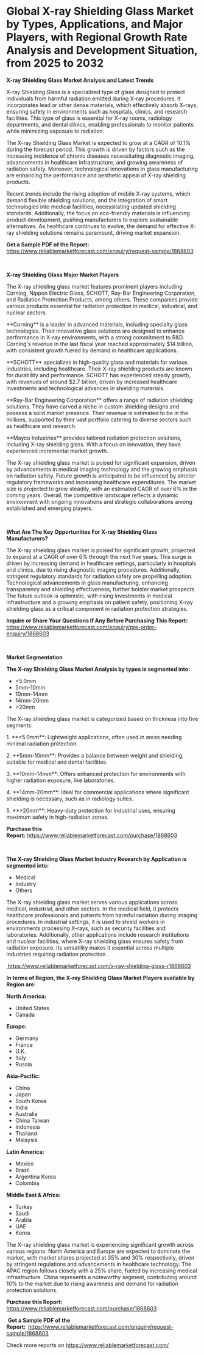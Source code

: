 <p><h1>Global X-ray Shielding Glass Market by Types, Applications, and Major Players, with Regional Growth Rate Analysis and Development Situation, from 2025 to 2032</h1></p><p><strong>X-ray Shielding Glass Market Analysis and Latest Trends</strong></p>
<p><p>X-ray Shielding Glass is a specialized type of glass designed to protect individuals from harmful radiation emitted during X-ray procedures. It incorporates lead or other dense materials, which effectively absorb X-rays, ensuring safety in environments such as hospitals, clinics, and research facilities. This type of glass is essential for X-ray rooms, radiology departments, and dental clinics, enabling professionals to monitor patients while minimizing exposure to radiation.</p><p>The X-ray Shielding Glass Market is expected to grow at a CAGR of 10.1% during the forecast period. This growth is driven by factors such as the increasing incidence of chronic diseases necessitating diagnostic imaging, advancements in healthcare infrastructure, and growing awareness of radiation safety. Moreover, technological innovations in glass manufacturing are enhancing the performance and aesthetic appeal of X-ray shielding products.</p><p>Recent trends include the rising adoption of mobile X-ray systems, which demand flexible shielding solutions, and the integration of smart technologies into medical facilities, necessitating updated shielding standards. Additionally, the focus on eco-friendly materials is influencing product development, pushing manufacturers to explore sustainable alternatives. As healthcare continues to evolve, the demand for effective X-ray shielding solutions remains paramount, driving market expansion.</p></p>
<p><strong>Get a Sample PDF of the Report:&nbsp;</strong> <a href="https://www.reliablemarketforecast.com/enquiry/request-sample/1868603?utm_campaign=2890&utm_medium=2&utm_source=Github&utm_content=ia&utm_term=03042025&utm_id=x-ray-shielding-glass">https://www.reliablemarketforecast.com/enquiry/request-sample/1868603</a></p>
<p>&nbsp;</p>
<p><strong>X-ray Shielding Glass Major Market Players</strong></p>
<p><p>The X-ray shielding glass market features prominent players including Corning, Nippon Electric Glass, SCHOTT, Ray-Bar Engineering Corporation, and Radiation Protection Products, among others. These companies provide various products essential for radiation protection in medical, industrial, and nuclear sectors.</p><p>**Corning** is a leader in advanced materials, including specialty glass technologies. Their innovative glass solutions are designed to enhance performance in X-ray environments, with a strong commitment to R&D. Corning's revenue in the last fiscal year reached approximately $14 billion, with consistent growth fueled by demand in healthcare applications.</p><p>**SCHOTT** specializes in high-quality glass and materials for various industries, including healthcare. Their X-ray shielding products are known for durability and performance. SCHOTT has experienced steady growth, with revenues of around $2.7 billion, driven by increased healthcare investments and technological advances in shielding materials.</p><p>**Ray-Bar Engineering Corporation** offers a range of radiation shielding solutions. They have carved a niche in custom shielding designs and possess a solid market presence. Their revenue is estimated to be in the millions, supported by their vast portfolio catering to diverse sectors such as healthcare and research.</p><p>**Mayco Industries** provides tailored radiation protection solutions, including X-ray shielding glass. With a focus on innovation, they have experienced incremental market growth. </p><p>The X-ray shielding glass market is poised for significant expansion, driven by advancements in medical imaging technology and the growing emphasis on radiation safety. Future growth is anticipated to be influenced by stricter regulatory frameworks and increasing healthcare expenditures. The market size is projected to grow steadily, with an estimated CAGR of over 6% in the coming years. Overall, the competitive landscape reflects a dynamic environment with ongoing innovations and strategic collaborations among established and emerging players.</p></p>
<p>&nbsp;</p>
<p><strong>What Are The Key Opportunities For X-ray Shielding Glass Manufacturers?</strong></p>
<p><p>The X-ray shielding glass market is poised for significant growth, projected to expand at a CAGR of over 6% through the next five years. This surge is driven by increasing demand in healthcare settings, particularly in hospitals and clinics, due to rising diagnostic imaging procedures. Additionally, stringent regulatory standards for radiation safety are propelling adoption. Technological advancements in glass manufacturing, enhancing transparency and shielding effectiveness, further bolster market prospects. The future outlook is optimistic, with rising investments in medical infrastructure and a growing emphasis on patient safety, positioning X-ray shielding glass as a critical component in radiation protection strategies.</p></p>
<p><strong>Inquire or Share Your Questions If Any Before Purchasing This Report:</strong> <a href="https://www.reliablemarketforecast.com/enquiry/pre-order-enquiry/1868603?utm_campaign=2890&utm_medium=2&utm_source=Github&utm_content=ia&utm_term=03042025&utm_id=x-ray-shielding-glass">https://www.reliablemarketforecast.com/enquiry/pre-order-enquiry/1868603</a></p>
<p>&nbsp;</p>
<p><strong>Market Segmentation</strong></p>
<p><strong>The X-ray Shielding Glass Market Analysis by types is segmented into:</strong></p>
<p><ul><li><5.0mm</li><li>5mm-10mm</li><li>10mm-14mm</li><li>14mm-20mm</li><li>>20mm</li></ul></p>
<p><p>The X-ray shielding glass market is categorized based on thickness into five segments: </p><p>1. **<5.0mm**: Lightweight applications, often used in areas needing minimal radiation protection.</p><p>2. **5mm-10mm**: Provides a balance between weight and shielding, suitable for medical and dental facilities.</p><p>3. **10mm-14mm**: Offers enhanced protection for environments with higher radiation exposure, like laboratories.</p><p>4. **14mm-20mm**: Ideal for commercial applications where significant shielding is necessary, such as in radiology suites.</p><p>5. **>20mm**: Heavy-duty protection for industrial uses, ensuring maximum safety in high-radiation zones.</p></p>
<p><strong>Purchase this Report:&nbsp;</strong><a href="https://www.reliablemarketforecast.com/purchase/1868603?utm_campaign=2890&utm_medium=2&utm_source=Github&utm_content=ia&utm_term=03042025&utm_id=x-ray-shielding-glass">https://www.reliablemarketforecast.com/purchase/1868603</a></p>
<p>&nbsp;</p>
<p><strong>The X-ray Shielding Glass Market Industry Research by Application is segmented into:</strong></p>
<p><ul><li>Medical</li><li>Industry</li><li>Others</li></ul></p>
<p><p>The X-ray shielding glass market serves various applications across medical, industrial, and other sectors. In the medical field, it protects healthcare professionals and patients from harmful radiation during imaging procedures. In industrial settings, it is used to shield workers in environments processing X-rays, such as security facilities and laboratories. Additionally, other applications include research institutions and nuclear facilities, where X-ray shielding glass ensures safety from radiation exposure. Its versatility makes it essential across multiple industries requiring radiation protection.</p></p>
<p><a href="https://www.reliablemarketforecast.com/x-ray-shielding-glass-r1868603?utm_campaign=2890&utm_medium=2&utm_source=Github&utm_content=ia&utm_term=03042025&utm_id=x-ray-shielding-glass">&nbsp;https://www.reliablemarketforecast.com/x-ray-shielding-glass-r1868603</a></p>
<p><strong>In terms of Region, the X-ray Shielding Glass Market Players available by Region are:</strong></p>
<p>
    <p> <strong> North America: </strong>
        <ul>
            <li>United States</li>
            <li>Canada</li>
        </ul>
        </p> 
    <p> <strong> Europe: </strong>
        <ul>
            <li>Germany</li>
            <li>France</li>
            <li>U.K.</li>
            <li>Italy</li>
            <li>Russia</li>
        </ul>
        </p> 
    <p> <strong> Asia-Pacific: </strong>
        <ul>
            <li>China</li>
            <li>Japan</li>
            <li>South Korea</li>
            <li>India</li>
            <li>Australia</li>
            <li>China Taiwan</li>
            <li>Indonesia</li>
            <li>Thailand</li>
            <li>Malaysia</li>
        </ul>
        </p> 
    <p> <strong> Latin America: </strong>
        <ul>
            <li>Mexico</li>
            <li>Brazil</li>
            <li>Argentina Korea</li>
            <li>Colombia</li>
        </ul>
        </p> 
    <p> <strong> Middle East & Africa: </strong>
        <ul>
            <li>Turkey</li>
            <li>Saudi</li>
            <li>Arabia</li>
            <li>UAE</li>
            <li>Korea</li>
        </ul>
    </p>
    </p>
<p><p>The X-ray shielding glass market is experiencing significant growth across various regions. North America and Europe are expected to dominate the market, with market shares projected at 35% and 30% respectively, driven by stringent regulations and advancements in healthcare technology. The APAC region follows closely with a 25% share, fueled by increasing medical infrastructure. China represents a noteworthy segment, contributing around 10% to the market due to rising awareness and demand for radiation protection solutions.</p></p>
<p><strong>Purchase this Report: </strong><a href="https://www.reliablemarketforecast.com/purchase/1868603?utm_campaign=2890&utm_medium=2&utm_source=Github&utm_content=ia&utm_term=03042025&utm_id=x-ray-shielding-glass">https://www.reliablemarketforecast.com/purchase/1868603</a></p>
<p>&nbsp;<strong>Get a Sample PDF of the Report:&nbsp;&nbsp;</strong><a href="https://www.reliablemarketforecast.com/enquiry/request-sample/1868603?utm_campaign=2890&utm_medium=2&utm_source=Github&utm_content=ia&utm_term=03042025&utm_id=x-ray-shielding-glass">https://www.reliablemarketforecast.com/enquiry/request-sample/1868603</a></p>
<p><strong></strong></p>
<p>Check more reports on <a href="https://www.reliablemarketforecast.com/?utm_campaign=2890&utm_medium=2&utm_source=Github&utm_content=ia&utm_term=03042025&utm_id=x-ray-shielding-glass">https://www.reliablemarketforecast.com/</a></p>